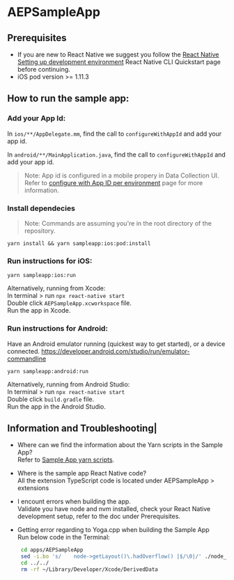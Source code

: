 # AEPSampleApp

## Prerequisites

 * If you are new to React Native we suggest you follow the [React Native Setting up development environment](<https://reactnative.dev/docs/environment-setup>) React Native CLI Quickstart page before continuing.
 * iOS pod version >= 1.11.3

## How to run the sample app:

### Add your App Id:

In `ios/**/AppDelegate.mm`, find the call to `configureWithAppId` and add your app id.

In `android/**/MainApplication.java`, find the call to `configureWithAppId` and add your app id.

> Note: App id is configured in a mobile propery in Data Collection UI.  Refer to [configure with App ID per environment](https://developer.adobe.com/client-sdks/home/base/mobile-core/configuration/#configure-with-app-id-per-environment) page for more information.

### Install dependecies 
> Note: Commands are assuming you're in the root directory of the repository.

```
yarn install && yarn sampleapp:ios:pod:install
```

### Run instructions for iOS:

```
yarn sampleapp:ios:run
```
Alternatively, running from Xcode: <br>
In terminal > run `npx react-native start` <br>
Double click `AEPSampleApp.xcworkspace` file. <br>
Run the app in Xcode.

### Run instructions for Android:

Have an Android emulator running (quickest way to get started), or a device connected. https://developer.android.com/studio/run/emulator-commandline

```
yarn sampleapp:android:run
```
Alternatively, running from Android Studio: <br>
In terminal > run `npx react-native start` <br>
Double click `build.gradle` file. <br>
Run the app in the Android Studio.

## Information and Troubleshooting|
* Where can we find the information about the Yarn scripts in the Sample App? <br>
  Refer to [Sample App yarn scripts](https://github.com/adobe/aepsdk-react-native/blob/main/package.json#L11).

* Where is the sample app React Native code? <br>
  All the extension TypeScript code is located under AEPSampleApp > extensions

* I encount errors when building the app. <br>
  Validate you have node and nvm installed, check your React Native development setup, refer to the doc under Prerequisites.

* Getting error regarding to Yoga.cpp when building the Sample App <br>
  Run below code in the Terminal:
  ```bash
   cd apps/AEPSampleApp
   sed -i.bo 's/    node->getLayout()\.hadOverflow() |$/\0|/' ./node_modules/react-native/ReactCommon/yoga/yoga/Yoga.cpp
   cd ../../
   rm -rf ~/Library/Developer/Xcode/DerivedData
  ```
  

